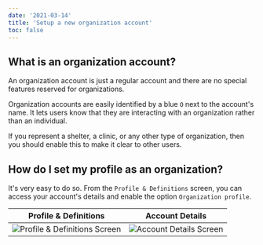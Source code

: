 ```yaml
---
date: '2021-03-14'
title: 'Setup a new organization account'
toc: false
---
```


## What is an organization account?

An organization account is just a regular account and there are no special
features reserved for organizations.

Organization accounts are easily identified by a blue `O` next to the account's
name. It lets users know that they are interacting with an organization rather
than an individual.

If you represent a shelter, a clinic, or any other type of organization, then
you should enable this to make it clear to other users.

## How do I set my profile as an organization?

It's very easy to do so. From the `Profile & Definitions` screen, you can
access your account's details and enable the option `Organization profile`.

| Profile & Definitions                                         | Account Details                                         |
| ------------------------------------------------------------- | ------------------------------------------------------- |
| ![Profile & Definitions Screen][setup-organization-account-1] | ![Account Details Screen][setup-organization-account-2] |

<!-- References -->

[setup-organization-account-1]: /img/guides/setup-organization-account-1.png
[setup-organization-account-2]: /img/guides/setup-organization-account-2.png
